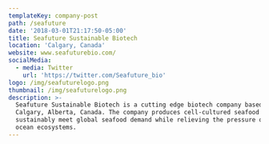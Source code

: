 ```yaml
---
templateKey: company-post
path: /seafuture
date: '2018-03-01T21:17:50-05:00'
title: Seafuture Sustainable Biotech
location: 'Calgary, Canada'
website: www.seafuturebio.com/
socialMedia:
  - media: Twitter
    url: 'https://twitter.com/Seafuture_bio'
logo: /img/seafuturelogo.png
thumbnail: /img/seafuturelogo.png
description: >-
  Seafuture Sustainable Biotech is a cutting edge biotech company based in
  Calgary, Alberta, Canada. The company produces cell-cultured seafood to
  sustainably meet global seafood demand while relieving the pressure on our
  ocean ecosystems.
---
```


